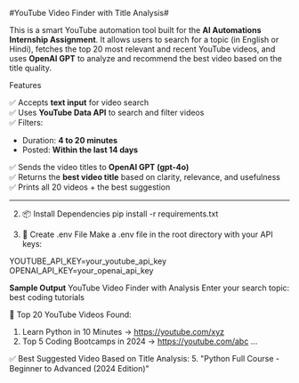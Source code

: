 #YouTube Video Finder with Title Analysis#

This is a smart YouTube automation tool built for the **AI Automations Internship Assignment**. It allows users to search for a topic (in English or Hindi), fetches the top 20 most relevant and recent YouTube videos, and uses **OpenAI GPT** to analyze and recommend the best video based on the title quality.

 Features

✅ Accepts **text input** for video search  
✅ Uses **YouTube Data API** to search and filter videos  
✅ Filters:
- Duration: **4 to 20 minutes**
- Posted: **Within the last 14 days**

✅ Sends the video titles to **OpenAI GPT (gpt-4o)**  
✅ Returns the **best video title** based on clarity, relevance, and usefulness  
✅ Prints all 20 videos + the best suggestion

---

2. 📦 Install Dependencies
pip install -r requirements.txt


3. 🔑 Create .env File
Make a .env file in the root directory with your API keys:

YOUTUBE_API_KEY=your_youtube_api_key
OPENAI_API_KEY=your_openai_api_key

**Sample Output**
YouTube Video Finder with Analysis
Enter your search topic: best coding tutorials

🔎 Top 20 YouTube Videos Found:
1. Learn Python in 10 Minutes → https://youtube.com/xyz
2. Top 5 Coding Bootcamps in 2024 → https://youtube.com/abc
...

✅ Best Suggested Video Based on Title Analysis:
5. "Python Full Course - Beginner to Advanced (2024 Edition)"




